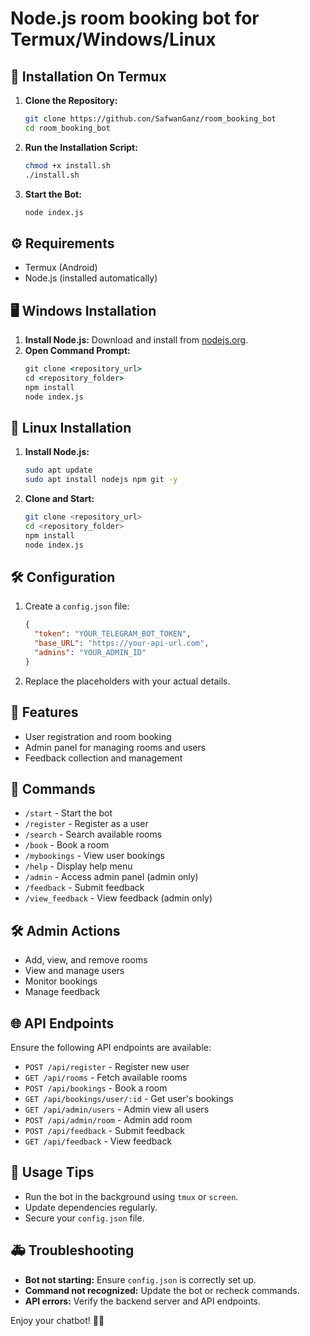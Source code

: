 # Node.js room booking bot for Termux/Windows/Linux

## 🚀 Installation On Termux

1. **Clone the Repository:**
   ```bash
   git clone https://github.con/SafwanGanz/room_booking_bot
   cd room_booking_bot
   ```

2. **Run the Installation Script:**
   ```bash
   chmod +x install.sh
   ./install.sh
   ```

3. **Start the Bot:**
   ```bash
   node index.js
   ```

## ⚙️ Requirements
- Termux (Android)
- Node.js (installed automatically)

## 🖥️ Windows Installation
1. **Install Node.js:** Download and install from [nodejs.org](https://nodejs.org/).
2. **Open Command Prompt:**
   ```cmd
   git clone <repository_url>
   cd <repository_folder>
   npm install
   node index.js
   ```

## 🐧 Linux Installation
1. **Install Node.js:**
   ```bash
   sudo apt update
   sudo apt install nodejs npm git -y
   ```
2. **Clone and Start:**
   ```bash
   git clone <repository_url>
   cd <repository_folder>
   npm install
   node index.js
   ```

## 🛠️ Configuration
1. Create a `config.json` file:
   ```json
   {
     "token": "YOUR_TELEGRAM_BOT_TOKEN",
     "base_URL": "https://your-api-url.com",
     "admins": "YOUR_ADMIN_ID"
   }
   ```

2. Replace the placeholders with your actual details.

## 🧩 Features
- User registration and room booking
- Admin panel for managing rooms and users
- Feedback collection and management

## 🔧 Commands
- `/start` - Start the bot
- `/register` - Register as a user
- `/search` - Search available rooms
- `/book` - Book a room
- `/mybookings` - View user bookings
- `/help` - Display help menu
- `/admin` - Access admin panel (admin only)
- `/feedback` - Submit feedback
- `/view_feedback` - View feedback (admin only)

## 🛠️ Admin Actions
- Add, view, and remove rooms
- View and manage users
- Monitor bookings
- Manage feedback

## 🌐 API Endpoints
Ensure the following API endpoints are available:
- `POST /api/register` - Register new user
- `GET /api/rooms` - Fetch available rooms
- `POST /api/bookings` - Book a room
- `GET /api/bookings/user/:id` - Get user's bookings
- `GET /api/admin/users` - Admin view all users
- `POST /api/admin/room` - Admin add room
- `POST /api/feedback` - Submit feedback
- `GET /api/feedback` - View feedback

## 🌟 Usage Tips
- Run the bot in the background using `tmux` or `screen`.
- Update dependencies regularly.
- Secure your `config.json` file.

## 🚑 Troubleshooting
- **Bot not starting:** Ensure `config.json` is correctly set up.
- **Command not recognized:** Update the bot or recheck commands.
- **API errors:** Verify the backend server and API endpoints.

Enjoy your chatbot! 🤖🎉

